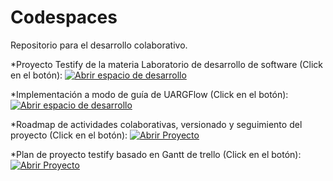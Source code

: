 # Codespaces
Repositorio para el desarrollo colaborativo.

*Proyecto Testify de la materia Laboratorio de desarrollo de software (Click en el botón): [![Abrir espacio de desarrollo](https://img.shields.io/badge/Ir-a%20Testify-24292e?style=for-the-badge&logo=github)](https://codespaces.new/Levipichun/testify/tree/pruebas)



*Implementación a modo de guía de UARGFlow (Click en el botón): [![Abrir espacio de desarrollo](https://img.shields.io/badge/Ir-a%20UARGFlow-24292e?style=for-the-badge&logo=github)](https://codespaces.new/Levipichun/uargflow/tree/pruebas)


*Roadmap de actividades colaborativas, versionado y seguimiento del proyecto (Click en el botón): [![Abrir Proyecto](https://img.shields.io/badge/Ir-al%20proyecto-24292e?style=for-the-badge&logo=github)](https://github.com/users/Levipichun/projects/2/views/2)


*Plan de proyecto testify basado en Gantt de trello (Click en el botón): [![Abrir Proyecto](https://img.shields.io/badge/Ir-al%20plan-24292e?style=for-the-badge&logo=github)](https://app.teamgantt.com/projects/gantt?ids=4055175)
